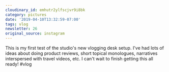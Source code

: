 ```yaml
---
cloudinary_id: emhutr2ylfscjvr9i8bk
category: pictures
date: '2019-04-10T13:32:59-07:00'
tags: vlog
newsletter: 26
original_source: instagram
---
```


This is my first test of the studio's new vlogging desk setup. I've had lots of ideas about doing product reviews, short topical monologues, narratives interspersed with travel videos, etc. I can't wait to finish getting this all ready! #vlog